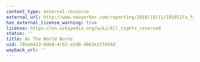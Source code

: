 ```yaml
---
content_type: external-resource
external_url: http://www.newyorker.com/reporting/2010/10/11/101011fa_fact_lizza
has_external_license_warning: true
license: https://en.wikipedia.org/wiki/All_rights_reserved
status: ''
title: As The World Burns
uid: 785eb413-6de8-4cb2-a5d0-4863e21fb56d
wayback_url: ''
---
```

